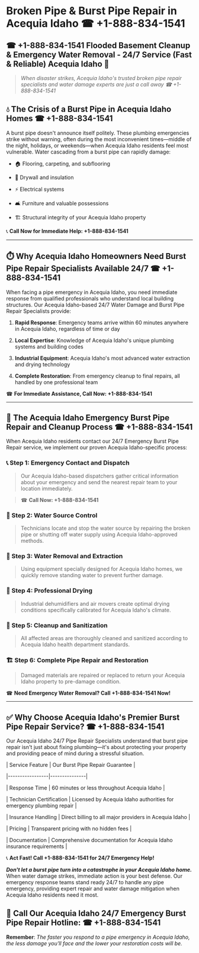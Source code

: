 # Broken Pipe & Burst Pipe Repair in Acequia Idaho ☎ +1-888-834-1541  
## ☎ +1-888-834-1541 Flooded Basement Cleanup & Emergency Water Removal - 24/7 Service (Fast & Reliable) Acequia Idaho 🚨  

> *When disaster strikes, Acequia Idaho's trusted broken pipe repair specialists and water damage experts are just a call away ☎ +1-888-834-1541*  

## 💧 The Crisis of a Burst Pipe in Acequia Idaho Homes ☎ +1-888-834-1541  

A burst pipe doesn't announce itself politely. These plumbing emergencies strike without warning, often during the most inconvenient times—middle of the night, holidays, or weekends—when Acequia Idaho residents feel most vulnerable. Water cascading from a burst pipe can rapidly damage:  

* 🏠 Flooring, carpeting, and subflooring  
* 🧱 Drywall and insulation  
* ⚡ Electrical systems  
* 🛋️ Furniture and valuable possessions  
* 🏗️ Structural integrity of your Acequia Idaho property  

📞 **Call Now for Immediate Help: +1-888-834-1541**  

---  

## ⏱️ Why Acequia Idaho Homeowners Need Burst Pipe Repair Specialists Available 24/7 ☎ +1-888-834-1541  

When facing a pipe emergency in Acequia Idaho, you need immediate response from qualified professionals who understand local building structures. Our Acequia Idaho-based 24/7 Water Damage and Burst Pipe Repair Specialists provide:  

1. **Rapid Response**: Emergency teams arrive within 60 minutes anywhere in Acequia Idaho, regardless of time or day  
2. **Local Expertise**: Knowledge of Acequia Idaho's unique plumbing systems and building codes  
3. **Industrial Equipment**: Acequia Idaho's most advanced water extraction and drying technology  
4. **Complete Restoration**: From emergency cleanup to final repairs, all handled by one professional team  

☎ **For Immediate Assistance, Call Now: +1-888-834-1541**  

---  

## 🔧 The Acequia Idaho Emergency Burst Pipe Repair and Cleanup Process ☎ +1-888-834-1541  

When Acequia Idaho residents contact our 24/7 Emergency Burst Pipe Repair service, we implement our proven Acequia Idaho-specific process:  

### 📞 Step 1: Emergency Contact and Dispatch  
> Our Acequia Idaho-based dispatchers gather critical information about your emergency and send the nearest repair team to your location immediately.  
> ☎ **Call Now: +1-888-834-1541**  

### 🚿 Step 2: Water Source Control  
> Technicians locate and stop the water source by repairing the broken pipe or shutting off water supply using Acequia Idaho-approved methods.  

### 🌊 Step 3: Water Removal and Extraction  
> Using equipment specially designed for Acequia Idaho homes, we quickly remove standing water to prevent further damage.  

### 💨 Step 4: Professional Drying  
> Industrial dehumidifiers and air movers create optimal drying conditions specifically calibrated for Acequia Idaho's climate.  

### 🧼 Step 5: Cleanup and Sanitization  
> All affected areas are thoroughly cleaned and sanitized according to Acequia Idaho health department standards.  

### 🏗️ Step 6: Complete Pipe Repair and Restoration  
> Damaged materials are repaired or replaced to return your Acequia Idaho property to pre-damage condition.  

☎ **Need Emergency Water Removal? Call +1-888-834-1541 Now!**  

---  

## ✅ Why Choose Acequia Idaho's Premier Burst Pipe Repair Service? ☎ +1-888-834-1541  

Our Acequia Idaho 24/7 Pipe Repair Specialists understand that burst pipe repair isn't just about fixing plumbing—it's about protecting your property and providing peace of mind during a stressful situation.  

| Service Feature | Our Burst Pipe Repair Guarantee |  
|-----------------|---------------|  
| Response Time | 60 minutes or less throughout Acequia Idaho |  
| Technician Certification | Licensed by Acequia Idaho authorities for emergency plumbing repair |  
| Insurance Handling | Direct billing to all major providers in Acequia Idaho |  
| Pricing | Transparent pricing with no hidden fees |  
| Documentation | Comprehensive documentation for Acequia Idaho insurance requirements |  

📞 **Act Fast! Call +1-888-834-1541 for 24/7 Emergency Help!**  

***Don't let a burst pipe turn into a catastrophe in your Acequia Idaho home.*** When water damage strikes, immediate action is your best defense. Our emergency response teams stand ready 24/7 to handle any pipe emergency, providing expert repair and water damage mitigation when Acequia Idaho residents need it most.  

## 📱 Call Our Acequia Idaho 24/7 Emergency Burst Pipe Repair Hotline: ☎ +1-888-834-1541  

**Remember**: *The faster you respond to a pipe emergency in Acequia Idaho, the less damage you'll face and the lower your restoration costs will be.*